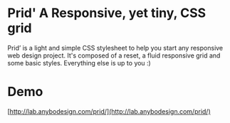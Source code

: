 # Prid' A Responsive, yet tiny, CSS grid

Prid’ is a light and simple CSS stylesheet to help you start any responsive web design project. It's composed of a reset, a fluid responsive grid and some basic styles. Everything else is up to you :)

# Demo

[http://lab.anybodesign.com/prid/](http://lab.anybodesign.com/prid/)